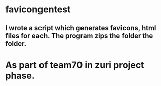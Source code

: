 # favicongentest
## I wrote a script which generates favicons, html files for each. The program zips the folder the folder.
# As part of team70 in zuri project phase.
